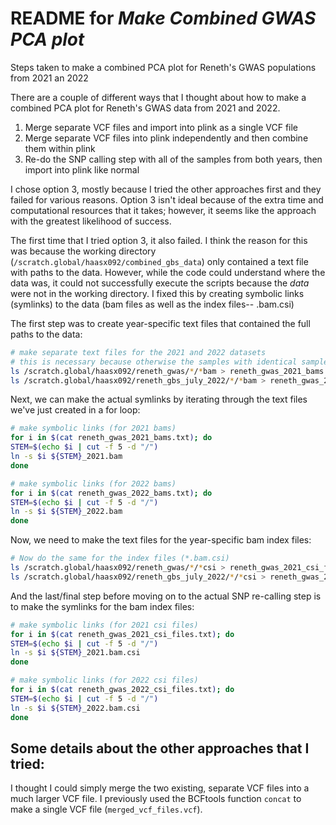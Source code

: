 # README for _Make Combined GWAS PCA plot_
Steps taken to make a combined PCA plot for Reneth's GWAS populations from 2021 an 2022


There are a couple of different ways that I thought about how to make a combined PCA plot for Reneth's GWAS data from 2021 and 2022.
1. Merge separate VCF files and import into plink as a single VCF file
2. Merge separate VCF files into plink independently and then combine them within plink
3. Re-do the SNP calling step with all of the samples from both years, then import into plink like normal

I chose option 3, mostly because I tried the other approaches first and they failed for various reasons. Option 3 isn't ideal because of the extra time and computational resources that it takes; however, it seems like the approach with the greatest likelihood of success.

The first time that I tried option 3, it also failed. I think the reason for this was because the working directory (`/scratch.global/haasx092/combined_gbs_data`) only contained a text file with paths to the data. However, while the code could understand where the data was, it could not successfully execute the scripts because the _data_ were not in the working directory. I fixed this by creating symbolic links (symlinks) to the data (bam files as well as the index files-- .bam.csi)

The first step was to create year-specific text files that contained the full paths to the data:
```bash
# make separate text files for the 2021 and 2022 datasets
# this is necessary because otherwise the samples with identical sample names from both years will create a conflict at the symlink stage (I previously used a single combined text file with paths to data from both years)
ls /scratch.global/haasx092/reneth_gwas/*/*bam > reneth_gwas_2021_bams.txt
ls /scratch.global/haasx092/reneth_gbs_july_2022/*/*bam > reneth_gwas_2022_bams.txt
```

Next, we can make the actual symlinks by iterating through the text files we've just created in a for loop:
```bash
# make symbolic links (for 2021 bams)
for i in $(cat reneth_gwas_2021_bams.txt); do
STEM=$(echo $i | cut -f 5 -d "/")
ln -s $i ${STEM}_2021.bam
done

# make symbolic links (for 2022 bams)
for i in $(cat reneth_gwas_2022_bams.txt); do
STEM=$(echo $i | cut -f 5 -d "/")
ln -s $i ${STEM}_2022.bam
done
```

Now, we need to make the text files for the year-specific bam index files:
```bash
# Now do the same for the index files (*.bam.csi)
ls /scratch.global/haasx092/reneth_gwas/*/*csi > reneth_gwas_2021_csi_files.txt
ls /scratch.global/haasx092/reneth_gbs_july_2022/*/*csi > reneth_gwas_2022_csi_files.txt
```

And the last/final step before moving on to the actual SNP re-calling step is to make the symlinks for the bam index files:
```bash
# make symbolic links (for 2021 csi files)
for i in $(cat reneth_gwas_2021_csi_files.txt); do
STEM=$(echo $i | cut -f 5 -d "/")
ln -s $i ${STEM}_2021.bam.csi
done

# make symbolic links (for 2022 csi files)
for i in $(cat reneth_gwas_2022_csi_files.txt); do
STEM=$(echo $i | cut -f 5 -d "/")
ln -s $i ${STEM}_2022.bam.csi
done
```

## Some details about the other approaches that I tried:

I thought I could simply merge the two existing, separate VCF files into a much larger VCF file. I previously used the BCFtools function `concat` to make a single VCF file (`merged_vcf_files.vcf`).
